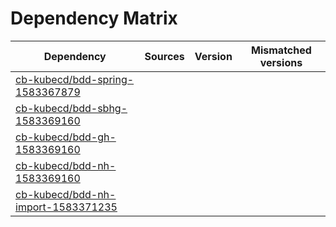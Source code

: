 # Dependency Matrix

Dependency | Sources | Version | Mismatched versions
---------- | ------- | ------- | -------------------
[cb-kubecd/bdd-spring-1583367879](https://github.com/cb-kubecd/bdd-spring-1583367879.git) |  | []() | 
[cb-kubecd/bdd-sbhg-1583369160](https://github.com/cb-kubecd/bdd-sbhg-1583369160.git) |  | []() | 
[cb-kubecd/bdd-gh-1583369160](https://github.com/cb-kubecd/bdd-gh-1583369160.git) |  | []() | 
[cb-kubecd/bdd-nh-1583369160](https://github.com/cb-kubecd/bdd-nh-1583369160.git) |  | []() | 
[cb-kubecd/bdd-nh-import-1583371235](https://github.com/cb-kubecd/bdd-nh-import-1583371235.git) |  | []() | 
